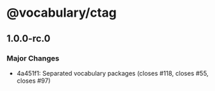 # @vocabulary/ctag

## 1.0.0-rc.0

### Major Changes

- 4a451f1: Separated vocabulary packages (closes #118, closes #55, closes #97)
